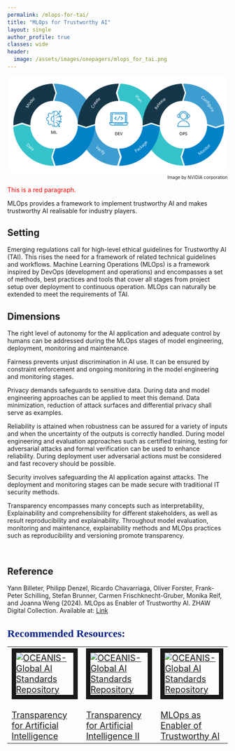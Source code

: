 ```yaml
---
permalink: /mlops-for-tai/
title: "MLOps for Trustworthy AI"
layout: single
author_profile: true
classes: wide
header:
  image: /assets/images/onepagers/mlops_for_tai.png
---
```


<html>
<body>

<!-- IMAGE -->
<p class="image" style="font-size:10.0px; text-align:right;"><img src="/assets/images/onepagers/mlops_for_tai.png" alt="MLOps_Image.png"><br>
Image by NVIDIA corporation</p>

<!-- ABSTRACT -->
<p style="color:red;">This is a red paragraph.</p>
<p class="notice--info"><span style="font-size:14.0px;">MLOps provides a framework to implement trustworthy AI and makes trustworthy AI realisable for industry players.</span></p>

<!-- PARAGRAPHS AND SUBTITLES -->
<h2 ><b>Setting</b></h2>
<p class="p">Emerging regulations call for high-level ethical guidelines for Trustworthy AI (TAI). This rises the need for a framework of related technical guidelines and workflows. Machine Learning Operations (MLOps) is a framework inspired by DevOps (development and operations) and encompasses a set of methods, best practices and tools that cover all stages from project setup over deployment to continuous operation. MLOps can naturally be extended to meet the requirements of TAI.</p>

<h2><b>Dimensions</b></h2>
<p class="p3"><span class="s1">The right level of </span><span class="s2">autonomy</span><span class="s1"> for the AI application and adequate control by humans can be addressed during the MLOps stages of model engineering, deployment, monitoring and maintenance.</span></p>

<p class="p3"><span class="s2">Fairness</span><span class="s1"> prevents unjust discrimination in AI use. It can be ensured by constraint enforcement and ongoing monitoring in the model engineering and monitoring stages.</span></p>

<p class="p3"><span class="s2">Privacy</span><span class="s1"> demands safeguards to sensitive data. During data and model engineering approaches can be applied to meet this demand. Data minimization, reduction of attack surfaces and differential privacy shall serve as examples.</span></p>

<p class="p3"><span class="s2">Reliability</span><span class="s1"> is attained when robustness can be assured for a variety of inputs and when the uncertainty of the outputs is correctly handled. During model engineering and evaluation approaches such as certified training, testing for adversarial attacks and formal verification can be used to enhance reliability. During deployment user adversarial actions must be considered and fast recovery should be possible.</span></p>

<p class="p3"><span class="s2">Security</span><span class="s1"> involves safeguarding the AI application against attacks. The deployment and monitoring stages can be made secure with traditional IT security methods.</span></p>

<p class="p3"><span class="s2">Transparency</span><span class="s1"> encompasses many concepts such as interpretability, Explainability and comprehensibility for different stakeholders, as well as result reproducibility and explainability. Throughout model evaluation, monitoring and maintenance, explainability methods and MLOps practices such as reproducibility and versioning promote transparency.</span></p>
<br>

<!-- REFERENCE -->
<h2><b>Reference</b></h2>
<p class="p3"><span class="s1">Yann Billeter, Philipp Denzel, Ricardo Chavarriaga, Oliver Forster, Frank-Peter Schilling, Stefan Brunner, Carmen Frischknecht-Gruber, Monika Reif, and Joanna Weng (2024). MLOps as Enabler of Trustworthy AI. ZHAW Digital Collection. Available at: <a href="https://digitalcollection.zhaw.ch/bitstream/11475/30443/3/2024_Billeter-etal_MLOps-for-Trustworthy-AI_SDS24.pdf"><span class="s3">Link</span></a></span></p>
<br>

<!-- RESOURCES -->
<h1 style="margin: 0.0px 0.0px 16.1px 0.0px; font: 24.0px Times; color: #012087; -webkit-text-stroke: #012087"><span class="s1"><b>Recommended Resources:</b></span></h1>
<table style="width:100%;align:center;">
<tr>
<td class="middle" align="left" style="font-size:140%;width:25%;vertical-align:top">
  <a href="ethics/assessment%20tool/ALTAI-The-Assessment-List-for-Trustwor/"><img src="Summary.png" alt="OCEANIS-Global AI Standards Repository" width="25%" border="10"><br><br>Transparency for Artificial Intelligence</a>
</td>
<td class="middle" align="left" style="font-size:140%;width:25%;vertical-align:top">
  <a href="ethics/assessment%20tool/ALTAI-The-Assessment-List-for-Trustwor/"><img src="Summary.png" alt="OCEANIS-Global AI Standards Repository" width="25%" border="10"><br><br>Transparency for Artificial Intelligence II</a>
</td>
<td class="middle" align="left" style="font-size:140%;width:25%;vertical-align:top">
  <a href="https://digitalcollection.zhaw.ch/bitstream/11475/30443/3/2024_Billeter-etal_MLOps-for-Trustworthy-AI_SDS24.pdf"><img src="Paper.png" alt="OCEANIS-Global AI Standards Repository" width="25%" border="10"><br><br>MLOps as Enabler of Trustworthy AI</a>
</td>
</tr>
</table>
<br>
</body>
</html>
